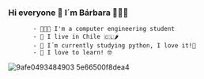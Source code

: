   ###               Hi everyone 👋 I´m Bárbara 🙋🏻‍♀️


           - 👩🏻‍💻 I'm a computer engineering student 
           - 📍 I live in Chile 🇨🇱🌶
           - 🐍 I´m currently studying python, I love it!💖
           - 🦦 I love to learn! 🤓

![9afe0493484903 5e66500f8dea4](https://user-images.githubusercontent.com/89460645/170885864-7a446cfd-88b9-4d4c-80c7-eea4dffc3dc2.gif)

